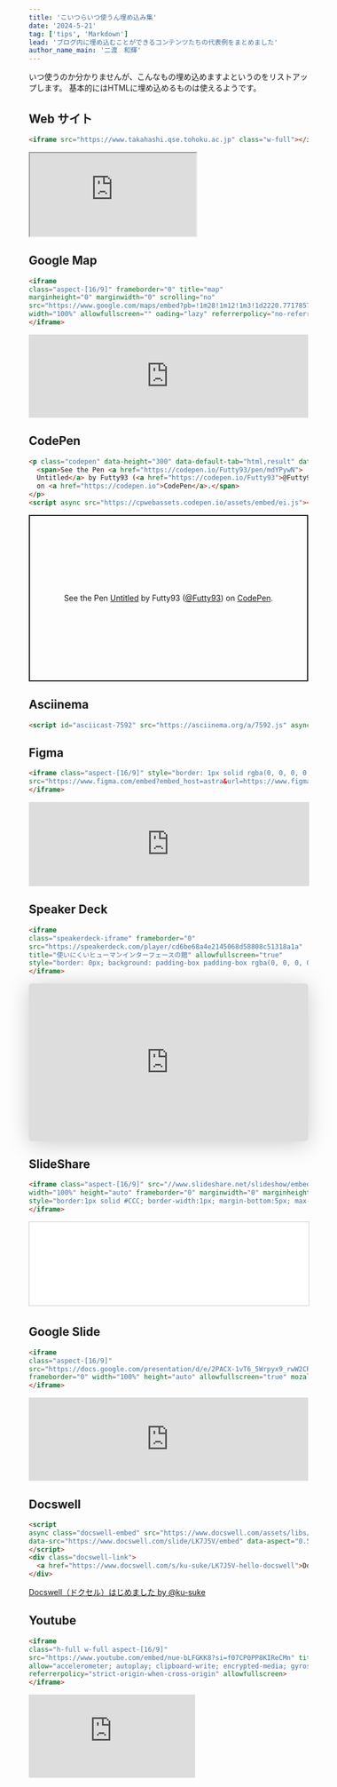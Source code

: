 ```yaml
---
title: 'こいつらいつ使うん埋め込み集'
date: '2024-5-21'
tag: ['tips', 'Markdown']
lead: 'ブログ内に埋め込むことができるコンテンツたちの代表例をまとめました'
author_name_main: '二渡　和輝'
---
```


いつ使うのか分かりませんが、こんなもの埋め込めますよというのをリストアップします。
基本的にはHTMLに埋め込めるものは使えるようです。

## Web サイト
```html
<iframe src="https://www.takahashi.qse.tohoku.ac.jp" class="w-full"></iframe>
```
<iframe src="https://www.takahashi.qse.tohoku.ac.jp" class="w-full aspect-[16/9]"></iframe>

## Google Map
```html
<iframe 
class="aspect-[16/9]" frameborder="0" title="map" 
marginheight="0" marginwidth="0" scrolling="no" 
src="https://www.google.com/maps/embed?pb=!1m28!1m12!1m3!1d2220.7717857620264!2d140.836551948494!3d38.25521785690698!2m3!1f0!2f0!3f0!3m2!1i1024!2i768!4f13.1!4m13!3e3!4m5!1s0x5f8a28567b9e0203%3A0x966a44e822756a66!2z6Z2S6JGJ5bGx!3m2!1d38.255548!2d140.83552559999998!4m5!1s0x5f8a28570c44e331%3A0x856877930a591764!2z57eP5ZCI56CU56m25qOf!3m2!1d38.2545539!2d140.8394304!5e0!3m2!1sja!2sjp!4v1701865600982!5m2!1sja!2sjp" 
width="100%" allowfullscreen="" oading="lazy" referrerpolicy="no-referrer-when-downgrade">
</iframe>
```
<iframe class="aspect-[16/9]" frameborder="0" title="map" marginheight="0" marginwidth="0" scrolling="no" src="https://www.google.com/maps/embed?pb=!1m28!1m12!1m3!1d2220.7717857620264!2d140.836551948494!3d38.25521785690698!2m3!1f0!2f0!3f0!3m2!1i1024!2i768!4f13.1!4m13!3e3!4m5!1s0x5f8a28567b9e0203%3A0x966a44e822756a66!2z6Z2S6JGJ5bGx!3m2!1d38.255548!2d140.83552559999998!4m5!1s0x5f8a28570c44e331%3A0x856877930a591764!2z57eP5ZCI56CU56m25qOf!3m2!1d38.2545539!2d140.8394304!5e0!3m2!1sja!2sjp!4v1701865600982!5m2!1sja!2sjp" width="100%" allowfullscreen="" oading="lazy" referrerpolicy="no-referrer-when-downgrade"></iframe>

## CodePen
```html
<p class="codepen" data-height="300" data-default-tab="html,result" data-slug-hash="mdYPywN" data-pen-title="Untitled" data-user="Futty93" style="height: 300px; box-sizing: border-box; display: flex; align-items: center; justify-content: center; border: 2px solid; margin: 1em 0; padding: 1em;">
  <span>See the Pen <a href="https://codepen.io/Futty93/pen/mdYPywN">
  Untitled</a> by Futty93 (<a href="https://codepen.io/Futty93">@Futty93</a>)
  on <a href="https://codepen.io">CodePen</a>.</span>
</p>
<script async src="https://cpwebassets.codepen.io/assets/embed/ei.js"></script>
```
<p class="codepen" data-height="300" data-default-tab="html,result" data-slug-hash="mdYPywN" data-pen-title="Untitled" data-user="Futty93" style="height: 300px; box-sizing: border-box; display: flex; align-items: center; justify-content: center; border: 2px solid; margin: 1em 0; padding: 1em;">
  <span>See the Pen <a href="https://codepen.io/Futty93/pen/mdYPywN">
  Untitled</a> by Futty93 (<a href="https://codepen.io/Futty93">@Futty93</a>)
  on <a href="https://codepen.io">CodePen</a>.</span>
</p>
<script async src="https://cpwebassets.codepen.io/assets/embed/ei.js"></script>

## Asciinema
```html
<script id="asciicast-7592" src="https://asciinema.org/a/7592.js" async></script>
```
<script id="asciicast-7592" src="https://asciinema.org/a/7592.js" async></script>

## Figma
```html
<iframe class="aspect-[16/9]" style="border: 1px solid rgba(0, 0, 0, 0.1);" height="auto" width="100%"
src="https://www.figma.com/embed?embed_host=astra&url=https://www.figma.com/file/LKQ4FJ4bTnCSjedbRpk931/Sample-File" allowfullscreen >
</iframe>
```
<iframe class="aspect-[16/9]" style="border: 1px solid rgba(0, 0, 0, 0.1);" height="auto" width="100%" src="https://www.figma.com/embed?embed_host=astra&url=https://www.figma.com/file/LKQ4FJ4bTnCSjedbRpk931/Sample-File" allowfullscreen ></iframe>

## Speaker Deck
```html
<iframe 
class="speakerdeck-iframe" frameborder="0" 
src="https://speakerdeck.com/player/cd6be68a4e2145068d58808c51318a1a" 
title="使いにくいヒューマンインターフェースの館" allowfullscreen="true" 
style="border: 0px; background: padding-box padding-box rgba(0, 0, 0, 0.1); margin: 0px; padding: 0px; border-radius: 6px; box-shadow: rgba(0, 0, 0, 0.2) 0px 5px 40px; width: 100%; height: auto; aspect-ratio: 16 / 9;" data-ratio="1.7777777777777777">
</iframe>
```
<iframe class="speakerdeck-iframe" frameborder="0" src="https://speakerdeck.com/player/cd6be68a4e2145068d58808c51318a1a" title="使いにくいヒューマンインターフェースの館" allowfullscreen="true" style="border: 0px; background: padding-box padding-box rgba(0, 0, 0, 0.1); margin: 0px; padding: 0px; border-radius: 6px; box-shadow: rgba(0, 0, 0, 0.2) 0px 5px 40px; width: 100%; height: auto; aspect-ratio: 16 / 9;" data-ratio="1.7777777777777777"></iframe>

## SlideShare
```html
<iframe class="aspect-[16/9]" src="//www.slideshare.net/slideshow/embed_code/key/B6SfqHFrWhihpr" 
width="100%" height="auto" frameborder="0" marginwidth="0" marginheight="0" scrolling="no" 
style="border:1px solid #CCC; border-width:1px; margin-bottom:5px; max-width: 100%;" loading="lazy" allowfullscreen>
</iframe> 
```
<iframe class="aspect-[6/5]" src="//www.slideshare.net/slideshow/embed_code/key/B6SfqHFrWhihpr" width="100%" height="auto" frameborder="0" marginwidth="0" marginheight="0" scrolling="no" style="border:1px solid #CCC; border-width:1px; margin-bottom:5px; max-width: 100%;" loading="lazy" allowfullscreen></iframe> 

## Google Slide
```html
<iframe 
class="aspect-[16/9]"
src="https://docs.google.com/presentation/d/e/2PACX-1vT6_5Wrpyx9_rwW2CR4EvwzSrpK1K-8wM9bPScv8KIbbIDVTUAEk7T2ZQQWtqDlhJyyHapESHmbFVTu/embed?start=false&loop=false&delayms=3000" 
frameborder="0" width="100%" height="auto" allowfullscreen="true" mozallowfullscreen="true" webkitallowfullscreen="true">
</iframe>
```
<iframe class="aspect-[16/9]" src="https://docs.google.com/presentation/d/e/2PACX-1vT6_5Wrpyx9_rwW2CR4EvwzSrpK1K-8wM9bPScv8KIbbIDVTUAEk7T2ZQQWtqDlhJyyHapESHmbFVTu/embed?start=false&loop=false&delayms=3000" frameborder="0" width="100%" height="auto" allowfullscreen="true" mozallowfullscreen="true" webkitallowfullscreen="true"></iframe>

## Docswell
```html
<script 
async class="docswell-embed" src="https://www.docswell.com/assets/libs/docswell-embed/docswell-embed.min.js" 
data-src="https://www.docswell.com/slide/LK7J5V/embed" data-aspect="0.5625">
</script>
<div class="docswell-link">
  <a href="https://www.docswell.com/s/ku-suke/LK7J5V-hello-docswell">Docswell（ドクセル）はじめました by @ku-suke</a>
</div>
```
<script async class="docswell-embed" src="https://www.docswell.com/assets/libs/docswell-embed/docswell-embed.min.js" data-src="https://www.docswell.com/slide/LK7J5V/embed" data-aspect="0.5625"></script><div class="docswell-link"><a href="https://www.docswell.com/s/ku-suke/LK7J5V-hello-docswell">Docswell（ドクセル）はじめました by @ku-suke</a></div>

## Youtube
```html
<iframe 
class="h-full w-full aspect-[16/9]" 
src="https://www.youtube.com/embed/nue-bLFGKK8?si=f07CP0PP8KIReCMn" title="YouTube video player" frameborder="0" 
allow="accelerometer; autoplay; clipboard-write; encrypted-media; gyroscope; picture-in-picture; web-share" 
referrerpolicy="strict-origin-when-cross-origin" allowfullscreen>
</iframe>
```
<iframe class="h-full w-full aspect-[16/9]" src="https://www.youtube.com/embed/nue-bLFGKK8?si=f07CP0PP8KIReCMn" title="YouTube video player" frameborder="0" allow="accelerometer; autoplay; clipboard-write; encrypted-media; gyroscope; picture-in-picture; web-share" referrerpolicy="strict-origin-when-cross-origin" allowfullscreen></iframe>

